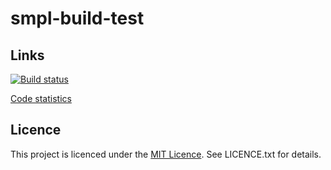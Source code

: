 smpl-build-test
===============

Links
-----

[![Build status](https://secure.travis-ci.org/vmeurisse/smpl-build-test.png?branch=master)](http://travis-ci.org/vmeurisse/smpl-build-test)

[Code statistics](https://www.ohloh.net/p/smpl-build-test)

Licence
-------

This project is licenced under the [MIT Licence](http://en.wikipedia.org/wiki/MIT_License). See LICENCE.txt for details.
